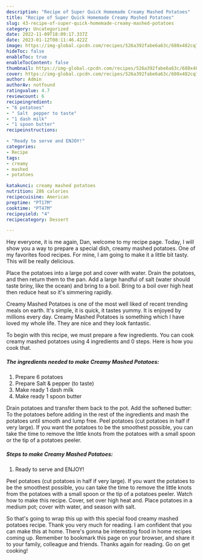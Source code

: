 ```yaml
---
description: "Recipe of Super Quick Homemade Creamy Mashed Potatoes"
title: "Recipe of Super Quick Homemade Creamy Mashed Potatoes"
slug: 43-recipe-of-super-quick-homemade-creamy-mashed-potatoes
category: Uncategorized
date: 2022-11-09T18:09:17.337Z
date: 2023-01-12T08:11:46.422Z
image: https://img-global.cpcdn.com/recipes/526a392fabe6a63c/680x482cq70/creamy-mashed-potatoes-recipe-main-photo.jpg
hideToc: false
enableToc: true
enableTocContent: false
thumbnail: https://img-global.cpcdn.com/recipes/526a392fabe6a63c/680x482cq70/creamy-mashed-potatoes-recipe-main-photo.jpg
cover: https://img-global.cpcdn.com/recipes/526a392fabe6a63c/680x482cq70/creamy-mashed-potatoes-recipe-main-photo.jpg
author: Admin
authorAv: notfound
ratingvalue: 4.7
reviewcount: 6
recipeingredient:
- "6 potatoes"
- " Salt  pepper to taste"
- "1 dash milk"
- "1 spoon butter"
recipeinstructions:

- "Ready to serve and ENJOY!"
categories:
- Recipe
tags:
- creamy
- mashed
- potatoes

katakunci: creamy mashed potatoes 
nutrition: 286 calories
recipecuisine: American
preptime: "PT17M"
cooktime: "PT47M"
recipeyield: "4"
recipecategory: Dessert

---
```



Hey everyone, it is me again, Dan, welcome to my recipe page. Today, I will show you a way to prepare a special dish, creamy mashed potatoes. One of my favorites food recipes. For mine, I am going to make it a little bit tasty. This will be really delicious.

Place the potatoes into a large pot and cover with water. Drain the potatoes, and then return them to the pan. Add a large handful of salt (water should taste briny, like the ocean) and bring to a boil. Bring to a boil over high heat then reduce heat so it&#39;s simmering rapidly.

Creamy Mashed Potatoes is one of the most well liked of recent trending meals on earth. It's simple, it is quick, it tastes yummy. It is enjoyed by millions every day. Creamy Mashed Potatoes is something which I have loved my whole life. They are nice and they look fantastic.


To begin with this recipe, we must prepare a few ingredients. You can cook creamy mashed potatoes using 4 ingredients and 0 steps. Here is how you cook that.

<!--inarticleads1-->

##### The ingredients needed to make Creamy Mashed Potatoes:

1. Prepare 6 potatoes
1. Prepare  Salt &amp; pepper (to taste)
1. Make ready 1 dash milk
1. Make ready 1 spoon butter


Drain potatoes and transfer them back to the pot. Add the softened butter: To the potatoes before adding in the rest of the ingredients and mash the potatoes until smooth and lump free. Peel potatoes (cut potatoes in half if very large). If you want the potatoes to be the smoothest possible, you can take the time to remove the little knots from the potatoes with a small spoon or the tip of a potatoes peeler. 

<!--inarticleads2-->

##### Steps to make Creamy Mashed Potatoes:


1. Ready to serve and ENJOY!

Peel potatoes (cut potatoes in half if very large). If you want the potatoes to be the smoothest possible, you can take the time to remove the little knots from the potatoes with a small spoon or the tip of a potatoes peeler. Watch how to make this recipe. Cover, set over high heat and. Place potatoes in a medium pot; cover with water, and season with salt. 

So that's going to wrap this up with this special food creamy mashed potatoes recipe. Thank you very much for reading. I am confident that you can make this at home. There's gonna be interesting food in home recipes coming up. Remember to bookmark this page on your browser, and share it to your family, colleague and friends. Thanks again for reading. Go on get cooking!
